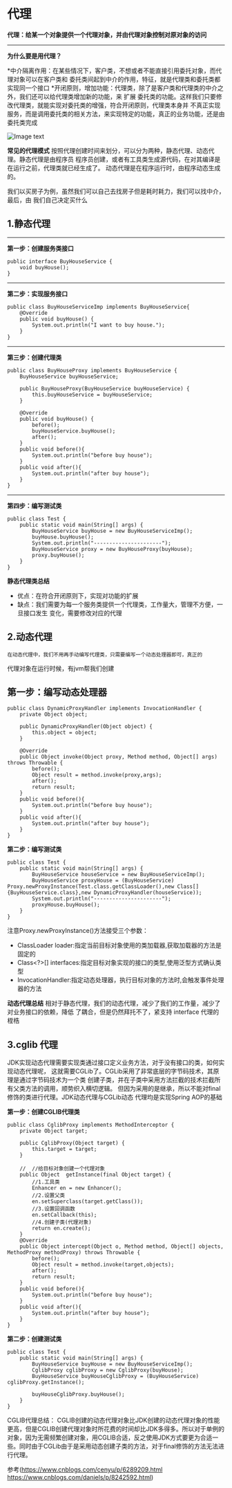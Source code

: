 # 代理
**代理：给某一个对象提供一个代理对象，并由代理对象控制对原对象的访问**

***
**为什么要是用代理？**

*中介隔离作用：在某些情况下，客户类，不想或者不能直接引用委托对象，而代理对象可以在客户类和
委托类间起到中介的作用，特征，就是代理类和委托类都实现同一个接口
*开闭原则，增加功能：代理类，除了是客户类和代理类的中介之外，我们还可以给代理类增加新的功能，来
扩展 委托类的功能。这样我们只要修改代理类，就能实现对委托类的增强，符合开闭原则，代理类本身并
不真正实现服务，而是调用委托类的相关方法，来实现特定的功能，真正的业务功能，还是由委托类完成


![Image text](https://github.com/wuss12/designPattern/blob/master/java/proxyPattern/img/%E4%B8%8B%E8%BD%BD.png)

**常见的代理模式**
    按照代理创建时间来划分，可以分为两种，静态代理、动态代理。静态代理是由程序员
程序员创建，或者有工具类生成源代码，在对其编译是在运行之前，代理类就已经生成了。
动态代理是在程序运行时，由程序动态生成的。

我们以买房子为例，虽然我们可以自己去找房子但是耗时耗力，我们可以找中介，最后，由
我们自己决定买什么    

## 1.静态代理
***
**第一步：创建服务类接口**
```
public interface BuyHouseService {
    void buyHouse();
}
```
***
**第二步：实现服务接口**
```
public class BuyHouseServiceImp implements BuyHouseService{
    @Override
    public void buyHouse() {
        System.out.println("I want to buy house.");
    }
}
```
***
**第三步：创建代理类**
```
public class BuyHouseProxy implements BuyHouseService {
    BuyHouseService buyHouseService;

    public BuyHouseProxy(BuyHouseService buyHouseService) {
        this.buyHouseService = buyHouseService;
    }

    @Override
    public void buyHouse() {
        before();
        buyHouseService.buyHouse();
        after();
    }
    public void before(){
        System.out.println("before buy house");
    }
    public void after(){
        System.out.println("after buy house");
    }
}

```
***
**第四步：编写测试类**
```
public class Test {
    public static void main(String[] args) {
        BuyHouseService buyHouse = new BuyHouseServiceImp();
        buyHouse.buyHouse();
        System.out.println("----------------------");
        BuyHouseService proxy = new BuyHouseProxy(buyHouse);
        proxy.buyHouse();
    }
}
```

**静态代理类总结**
- 优点：在符合开闭原则下，实现对功能的扩展
- 缺点：我们需要为每一个服务类提供一个代理类，工作量大，管理不方便，一旦接口发生
变化，需要修改对应的代理

## 2.动态代理

    在动态代理中，我们不用再手动编写代理类，只需要编写一个动态处理器即可，真正的
代理对象在运行时候，有jvm帮我们创建

**第一步：编写动态处理器**
---
```
public class DynamicProxyHandler implements InvocationHandler {
    private Object object;

    public DynamicProxyHandler(Object object) {
        this.object = object;
    }

    @Override
    public Object invoke(Object proxy, Method method, Object[] args) throws Throwable {
        before();
        Object result = method.invoke(proxy,args);
        after();
        return result;
    }
    public void before(){
        System.out.println("before buy house");
    }
    public void after(){
        System.out.println("after buy house");
    }
}
```

**第二步：编写测试类**
```
public class Test {
    public static void main(String[] args) {
        BuyHouseService houseService = new BuyHouseServiceImp();
        BuyHouseService proxyHouse = (BuyHouseService) Proxy.newProxyInstance(Test.class.getClassLoader(),new Class[]{BuyHouseService.class},new DynamicProxyHandler(houseService));
        System.out.println("----------------------");
        proxyHouse.buyHouse();
    }
}

```
注意Proxy.newProxyInstance()方法接受三个参数：

- ClassLoader loader:指定当前目标对象使用的类加载器,获取加载器的方法是固定的
- Class<?>[] interfaces:指定目标对象实现的接口的类型,使用泛型方式确认类型
- InvocationHandler:指定动态处理器，执行目标对象的方法时,会触发事件处理器的方法

**动态代理总结**
  相对于静态代理，我们的动态代理，减少了我们的工作量，减少了对业务接口的依赖，降低
了耦合，但是仍然拜托不了，紧支持 interface 代理的桎梏

## 3.cglib 代理
 JDK实现动态代理需要实现类通过接口定义业务方法，对于没有接口的类，如何实现动态代理呢，
 这就需要CGLib了。CGLib采用了非常底层的字节码技术，其原理是通过字节码技术为一个类
 创建子类，并在子类中采用方法拦截的技术拦截所有父类方法的调用，顺势织入横切逻辑。
 但因为采用的是继承，所以不能对final修饰的类进行代理。JDK动态代理与CGLib动态
 代理均是实现Spring AOP的基础
 
 **第一步：创建CGLIB代理类**
 ```
 public class CglibProxy implements MethodInterceptor {
     private Object target;
 
     public CglibProxy(Object target) {
         this.target = target;
     }
 
     //  //给目标对象创建一个代理对象
     public Object  getInstance(final Object target) {
         //1.工具类
         Enhancer en = new Enhancer();
         //2.设置父类
         en.setSuperclass(target.getClass());
         //3.设置回调函数
         en.setCallback(this);
         //4.创建子类(代理对象)
         return en.create();
     }
     @Override
     public Object intercept(Object o, Method method, Object[] objects, MethodProxy methodProxy) throws Throwable {
         before();
         Object result = method.invoke(target,objects);
         after();
         return result;
     }
     public void before(){
         System.out.println("before buy house");
     }
     public void after(){
         System.out.println("after buy house");
     }
 }
 ```
 **第二步：创建测试类**
  ```
  public class Test {
      public static void main(String[] args) {
          BuyHouseService buyHouse = new BuyHouseServiceImp();
          CglibProxy cglibProxy = new CglibProxy(buyHouse);
          BuyHouseService buyHouseCglibProxy = (BuyHouseService) cglibProxy.getInstance();
  
          buyHouseCglibProxy.buyHouse();
      }
  }
   ```
   
   CGLIB代理总结： CGLIB创建的动态代理对象比JDK创建的动态代理对象的性能更高，但是CGLIB创建代理对象时所花费的时间却比JDK多得多。所以对于单例的对象，因为无需频繁创建对象，用CGLIB合适，反之使用JDK方式要更为合适一些。同时由于CGLib由于是采用动态创建子类的方法，对于final修饰的方法无法进行代理。
   
   参考(https://www.cnblogs.com/cenyu/p/6289209.html
   https://www.cnblogs.com/daniels/p/8242592.html)